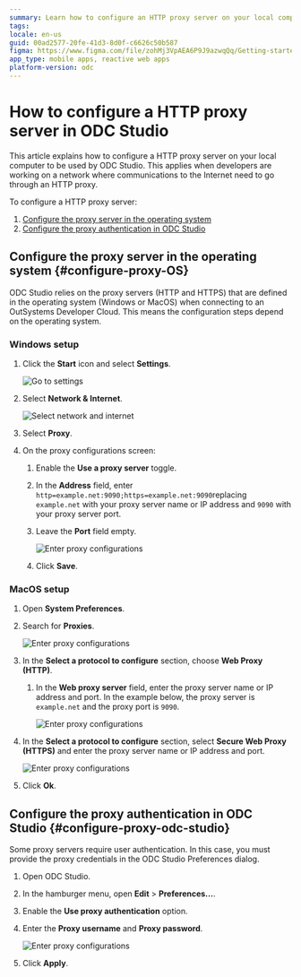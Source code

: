 ```yaml
---
summary: Learn how to configure an HTTP proxy server on your local computer to be used by ODC Studio.
tags: 
locale: en-us
guid: 00ad2577-20fe-41d3-8d0f-c6626c50b587
figma: https://www.figma.com/file/zohMj3VpAEA6P9J9azwqQq/Getting-started-with-ODC?type=design&node-id=3302%3A148&mode=design&t=3Hp6aoBfFsQyOIhR-1
app_type: mobile apps, reactive web apps
platform-version: odc
---
```


# How to configure a HTTP proxy server in ODC Studio

This article explains how to configure a HTTP proxy server on your local computer to be used by ODC Studio. This applies when developers are working on a network where communications to the Internet need to go through an HTTP proxy.

To configure a HTTP proxy server:
1. [Configure the proxy server in the operating system](#configure-proxy-OS)
1. [Configure the proxy authentication in ODC Studio](#configure-proxy-odc-studio)

## Configure the proxy server in the operating system {#configure-proxy-OS}

ODC Studio relies on the proxy servers (HTTP and HTTPS) that are defined in the operating system (Windows or MacOS) when connecting to an OutSystems Developer Cloud. This means the configuration steps depend on the operating system.

### Windows setup

1. Click the **Start** icon and select **Settings**. 

    ![Go to settings](images/windows-http-proxy-settings.png)

1. Select **Network & Internet**.

    ![Select network and internet](images/windows-http-proxy-network-internet.png)

1. Select **Proxy**.

1. On the proxy configurations screen:

    1. Enable the **Use a proxy server** toggle.

    1. In the **Address** field, enter ``http=example.net:9090;https=example.net:9090``replacing ``example.net`` with your proxy server name or IP address and ``9090`` with your proxy server port. 

    1. Leave the **Port** field empty.

        ![Enter proxy configurations](images/windows-http-proxy-setup.png)

    1. Click **Save**.

### MacOS setup

1. Open **System Preferences**.

1. Search for **Proxies**.

    ![Enter proxy configurations](images/mac-http-proxy-search.png)

1. In the **Select a protocol to configure** section, choose **Web Proxy (HTTP)**.

    1. In the **Web proxy server** field, enter the proxy server name or IP address and port. In the example below, the proxy server is ``example.net`` and the proxy port is ``9090``.

        ![Enter proxy configurations](images/mac-http-proxy-web-settings.png)

1. In the **Select a protocol to configure** section, select **Secure Web Proxy (HTTPS)** and enter the proxy server name or IP address and port.

    ![Enter proxy configurations](images/mac-http-proxy-secure-settings.png)

1. Click **Ok**.

## Configure the proxy authentication in ODC Studio {#configure-proxy-odc-studio}

Some proxy servers require user authentication. In this case, you must provide the proxy credentials in the ODC Studio Preferences dialog.

1. Open ODC Studio.

1. In the hamburger menu, open **Edit** > **Preferences...**.

1. Enable the **Use proxy authentication** option.

1. Enter the **Proxy username** and **Proxy password**.

    ![Enter proxy configurations](images/mac-http-proxy-authen.png)

1. Click **Apply**.
